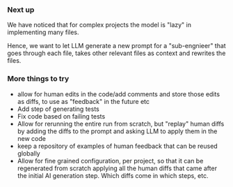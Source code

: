 ### Next up
We have noticed that for complex projects the model is "lazy" in implementing many files.

Hence, we want to let LLM generate a new prompt for a "sub-engnieer" that goes through each file, takes other relevant files as context and rewrites the files.


### More things to try
- allow for human edits in the code/add comments and store those edits as diffs, to use as "feedback" in the future etc
- Add step of generating tests
- Fix code based on failing tests
- Allow for rerunning the entire run from scratch, but "replay" human diffs by adding the diffs to the prompt and asking LLM to apply them in the new code
- keep a repository of examples of human feedback that can be reused globally
- Allow for fine grained configuration, per project, so that it can be regenerated from scratch applying all the human diffs that came after the initial AI generation step. Which diffs come in which steps, etc.

